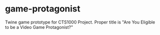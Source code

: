 # game-protagonist
Twine game prototype for CTS1000 Project. Proper title is "Are You Eligible to be a Video Game Protagonist?"
